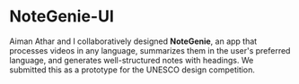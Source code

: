 # NoteGenie-UI
Aiman Athar and I collaboratively designed **NoteGenie**, an app that processes videos in any language, summarizes them in the user's preferred language, and generates well-structured notes with headings. We submitted this as a prototype for the UNESCO design competition.
